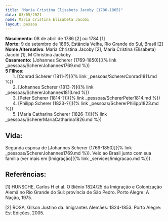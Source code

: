 ```yaml
---
title: "Maria Cristina Elisabeta Jacoby (1786-1865)"
data: 03/05/2021
nome: Maria Cristina Elisabeta Jacobi
layout: pessoa
---
```


**Nascimento:** 08 de abril de 1786 [2] ou 1784 [1]<br/>
**Morte:** 9 de setembro de 1865, Estância Velha, Rio Grande do Sul, Brasil [2]<br/>
**Nome Alternativo**: Maria Christina Jacoby [2], Maria Cristina (Elisabeta) Jacobi [1], M Christina Jackoby<br/>
**Casamento:** [Johannes Scherer (1769-1850)]({% link _pessoas/SchererJohannes1769.md %})<br/>
**5 Filhos:**<br/>
&nbsp;&nbsp;&nbsp;&nbsp;&nbsp;&nbsp;1. [Conrad Scherer (1811-?)]({% link _pessoas/SchererConrad1811.md %})<br/>
&nbsp;&nbsp;&nbsp;&nbsp;&nbsp;&nbsp;2. [Johannes Scherer (1813-?)]({% link _pessoas/SchererJohannes1813.md %})<br/>
&nbsp;&nbsp;&nbsp;&nbsp;&nbsp;&nbsp;3. [Peter Scherer (1814-?)]({% link _pessoas/SchererPeter1814.md %})<br/>
&nbsp;&nbsp;&nbsp;&nbsp;&nbsp;&nbsp;4. [Philipp Scherer (1823-?)]({% link _pessoas/SchererPhilipp1823.md %})<br/>
&nbsp;&nbsp;&nbsp;&nbsp;&nbsp;&nbsp;5. [Maria Catharina Scherer (1826-?)]({% link _pessoas/SchererMariaCatharina1826.md %})<br/>

## Vida:

Segunda esposa de [Johannes Scherer (1769-1850)]({% link _pessoas/SchererJohannes1769.md %}). Veio ao Brasil junto com sua familia (ver mais em [Imigração]({% link _services/imigracao.md %})).



## Referências:

[1] HUNSCHE, Carlos H et al. O Biênio 1824/25 da Imigração e Colonização Alemã no Rio Grande do Sul: província de São Pedro. Porto Alegre: A Nação, 1975.

[2] ROSA, Gilson Justino da. Imigrantes Alemães: 1824-1853. Porto Alegre: Est Edições, 2005.
